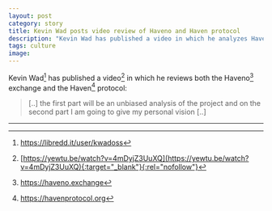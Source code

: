 ```yaml
---
layout: post
category: story
title: Kevin Wad posts video review of Haveno and Haven protocol
description: "Kevin Wad has published a video in which he analyzes Haveno and the Haven protocol."
tags: culture
image: 
---
```


Kevin Wad[^1] has published a video[^2] in which he reviews both the Haveno[^3] exchange and the Haven[^4] protocol:

> [..] the first part will be an unbiased analysis of the project	and on the second part I am going to give my personal vision [..]

---

[^1]: https://libredd.it/user/kwadoss
[^2]: [https://yewtu.be/watch?v=4mDyjZ3UuXQ](https://yewtu.be/watch?v=4mDyjZ3UuXQ){:target="_blank"}{:rel="nofollow"}
[^3]: https://haveno.exchange
[^4]: https://havenprotocol.org
